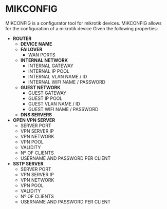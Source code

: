 # MIKCONFIG
MIKCONFIG is a configurator tool for mikrotik devices.
MIKCONFIG allows for the configuration of a mikrotik device
Given the following properties:
* **ROUTER**
  * **DEVICE NAME**
  * **FAILOVER**
    * WAN PORTS
  * **INTERNAL NETWORK**
    * INTERNAL GATEWAY
    * INTERNAL IP POOL
    * INTERNAL VLAN NAME / ID
    * INTERNAL WIFI NAME / PASSWORD
  * **GUEST NETWORK**
    * GUEST GATEWAY
    * GUEST IP POOL
    * GUEST VLAN NAME / ID
    * GUEST WIFI NAME / PASSWORD
  * **DNS SERVERS**
* **OPEN VPN SERVER**
  * SERVER PORT
  * VPN SERVER IP
  * VPN NETWORK
  * VPN POOL
  * VALIDITY
  * Nº OF CLIENTS
  * USERNAME AND PASSWORD PER CLIENT
* **SSTP SERVER** 
  * SERVER PORT
  * VPN SERVER IP
  * VPN NETWORK
  * VPN POOL
  * VALIDITY
  * Nº OF CLIENTS
  * USERNAME AND PASSWORD PER CLIENT
